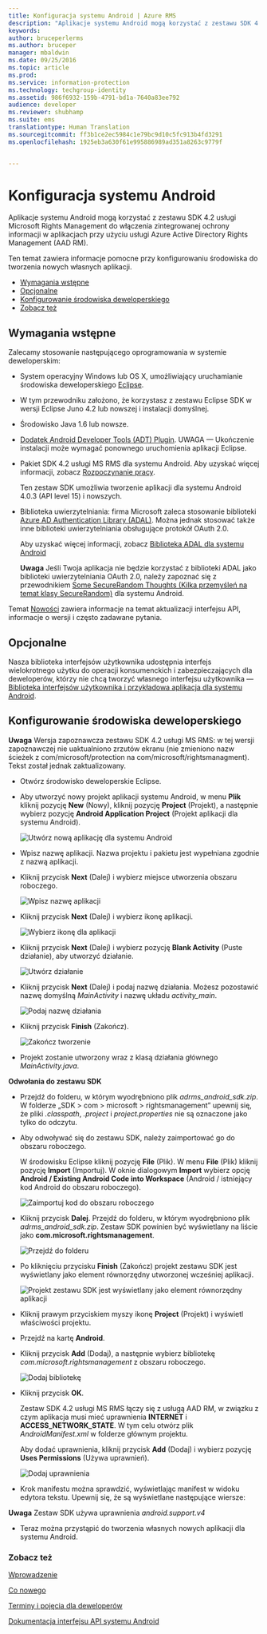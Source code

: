 ```yaml
---
title: Konfiguracja systemu Android | Azure RMS
description: "Aplikacje systemu Android mogą korzystać z zestawu SDK 4.2 usług Microsoft Rights Management do włączenia zintegrowanej ochrony informacji w aplikacjach."
keywords: 
author: bruceperlerms
ms.author: bruceper
manager: mbaldwin
ms.date: 09/25/2016
ms.topic: article
ms.prod: 
ms.service: information-protection
ms.technology: techgroup-identity
ms.assetid: 986f6932-159b-4791-bd1a-7640a83ee792
audience: developer
ms.reviewer: shubhamp
ms.suite: ems
translationtype: Human Translation
ms.sourcegitcommit: ff3b1ce2ec5984c1e79bc9d10c5fc913b4fd3291
ms.openlocfilehash: 1925eb3a630f61e995886989ad351a8263c9779f


---
```


# <a name="android-setup"></a>Konfiguracja systemu Android

Aplikacje systemu Android mogą korzystać z zestawu SDK 4.2 usługi Microsoft Rights Management do włączenia zintegrowanej ochrony informacji w aplikacjach przy użyciu usługi Azure Active Directory Rights Management (AAD RM).

Ten temat zawiera informacje pomocne przy konfigurowaniu środowiska do tworzenia nowych własnych aplikacji.

-   [Wymagania wstępne](#prerequisites)
-   [Opcjonalne](#optional)
-   [Konfigurowanie środowiska deweloperskiego](#configuring-your-development-environment)
-   [Zobacz też](#see-also)

## <a name="prerequisites"></a>Wymagania wstępne

Zalecamy stosowanie następującego oprogramowania w systemie deweloperskim:

-   System operacyjny Windows lub OS X, umożliwiający uruchamianie środowiska deweloperskiego [Eclipse](http://www.oracle.com/technetwork/java/javase/downloads/jre7-downloads-1880261.html).
-   W tym przewodniku założono, że korzystasz z zestawu Eclipse SDK w wersji Eclipse Juno 4.2 lub nowszej i instalacji domyślnej.
-   Środowisko Java 1.6 lub nowsze.
-   [Dodatek Android Developer Tools (ADT) Plugin](http://developer.android.com/sdk/installing/index.html). UWAGA — Ukończenie instalacji może wymagać ponownego uruchomienia aplikacji Eclipse.

     

-   Pakiet SDK 4.2 usługi MS RMS dla systemu Android. Aby uzyskać więcej informacji, zobacz [Rozpoczynanie pracy](get-started.md).

    Ten zestaw SDK umożliwia tworzenie aplikacji dla systemu Android 4.0.3 (API level 15) i nowszych.

-   Biblioteka uwierzytelniania: firma Microsoft zaleca stosowanie biblioteki [Azure AD Authentication Library (ADAL)](https://msdn.microsoft.com/library/jj573266.aspx). Można jednak stosować także inne biblioteki uwierzytelniania obsługujące protokół OAuth 2.0.

    Aby uzyskać więcej informacji, zobacz [Biblioteka ADAL dla systemu Android](https://github.com/MSOpenTech/azure-activedirectory-library-for-android)

    **Uwaga**  Jeśli Twoja aplikacja nie będzie korzystać z biblioteki ADAL jako biblioteki uwierzytelniania OAuth 2.0, należy zapoznać się z przewodnikiem [Some SecureRandom Thoughts (Kilka przemyśleń na temat klasy SecureRandom)](http://android-developers.blogspot.com/2013/08/some-securerandom-thoughts.html) dla systemu Android.

     

Temat [Nowości](release-notes.md) zawiera informacje na temat aktualizacji interfejsu API, informacje o wersji i często zadawane pytania.

## <a name="optional"></a>Opcjonalne

Nasza biblioteka interfejsów użytkownika udostępnia interfejs wielokrotnego użytku do operacji konsumenckich i zabezpieczających dla deweloperów, którzy nie chcą tworzyć własnego interfejsu użytkownika — [Biblioteka interfejsów użytkownika i przykładowa aplikacja dla systemu Android](https://github.com/AzureAD/rms-sdk-ui-for-android).

## <a name="configuring-your-development-environment"></a>Konfigurowanie środowiska deweloperskiego

**Uwaga**  Wersja zapoznawcza zestawu SDK 4.2 usługi MS RMS: w tej wersji zapoznawczej nie uaktualniono zrzutów ekranu (nie zmieniono nazw ścieżek z com/microsoft/protection na com/microsoft/rightsmanagment). Tekst został jednak zaktualizowany.

 
-   Otwórz środowisko deweloperskie Eclipse.
-   Aby utworzyć nowy projekt aplikacji systemu Android, w menu **Plik** kliknij pozycję **New** (Nowy), kliknij pozycję **Project** (Projekt), a następnie wybierz pozycję **Android Application Project** (Projekt aplikacji dla systemu Android).

    ![Utwórz nową aplikację dla systemu Android](../media/Android-setup-01c.png)

-   Wpisz nazwę aplikacji. Nazwa projektu i pakietu jest wypełniana zgodnie z nazwą aplikacji.
-   Kliknij przycisk **Next** (Dalej) i wybierz miejsce utworzenia obszaru roboczego.

    ![Wpisz nazwę aplikacji](../media/Android-setup-02a.jpg)

-   Kliknij przycisk **Next** (Dalej) i wybierz ikonę aplikacji.

    ![Wybierz ikonę dla aplikacji](../media/Android-setup-03.png)

-   Kliknij przycisk **Next** (Dalej) i wybierz pozycję **Blank Activity** (Puste działanie), aby utworzyć działanie.

    ![Utwórz działanie](../media/Android-setup-04.png)

-   Kliknij przycisk **Next** (Dalej) i podaj nazwę działania. Możesz pozostawić nazwę domyślną *MainActivity* i nazwę układu *activity\_main*.

    ![Podaj nazwę działania](../media/Android-setup-05a.jpg)

-   Kliknij przycisk **Finish** (Zakończ).

    ![Zakończ tworzenie](../media/Android-setup-06.jpg)

-   Projekt zostanie utworzony wraz z klasą działania głównego *MainActivity.java*.

**Odwołania do zestawu SDK**

-   Przejdź do folderu, w którym wyodrębniono plik *adrms\_android\_sdk.zip*. W folderze „SDK > com > microsoft > rightsmanagement” upewnij się, że pliki *.classpath*, *.project* i *project.properties* nie są oznaczone jako tylko do odczytu.
-   Aby odwoływać się do zestawu SDK, należy zaimportować go do obszaru roboczego.

    W środowisku Eclipse kliknij pozycję **File** (Plik). W menu **File** (Plik) kliknij pozycję **Import** (Importuj). W oknie dialogowym **Import** wybierz opcję **Android / Existing Android Code into Workspace** (Android / istniejący kod Android do obszaru roboczego).

    ![Zaimportuj kod do obszaru roboczego](../media/Android-setup-07.png)

-   Kliknij przycisk **Dalej**. Przejdź do folderu, w którym wyodrębniono plik *adrms\_android\_sdk.zip*. Zestaw SDK powinien być wyświetlany na liście jako **com.microsoft.rightsmanagement**.

    ![Przejdź do folderu](../media/Android-setup-08c.jpg)

-   Po kliknięciu przycisku **Finish** (Zakończ) projekt zestawu SDK jest wyświetlany jako element równorzędny utworzonej wcześniej aplikacji.

    ![Projekt zestawu SDK jest wyświetlany jako element równorzędny aplikacji](../media/Android-setup-09.jpg)

-   Kliknij prawym przyciskiem myszy ikonę **Project** (Projekt) i wyświetl właściwości projektu.
-   Przejdź na kartę **Android**.
-   Kliknij przycisk **Add** (Dodaj), a następnie wybierz bibliotekę *com.microsoft.rightsmanagement* z obszaru roboczego.

    ![Dodaj bibliotekę](../media/Android-setup-10b.jpg)

-   Kliknij przycisk **OK**.

    Zestaw SDK 4.2 usługi MS RMS łączy się z usługą AAD RM, w związku z czym aplikacja musi mieć uprawnienia **INTERNET** i **ACCESS\_NETWORK\_STATE**. W tym celu otwórz plik *AndroidManifest.xml* w folderze głównym projektu.

    Aby dodać uprawnienia, kliknij przycisk **Add** (Dodaj) i wybierz pozycję **Uses Permissions** (Używa uprawnień).

    ![Dodaj uprawnienia](../media/Android-setup-11d.jpg)

-   Krok manifestu można sprawdzić, wyświetlając manifest w widoku edytora tekstu. Upewnij się, że są wyświetlane następujące wiersze:


    <uses-sdk      android:minSdkVersion="15"      android:targetSdkVersion="19"/> <uses-permission android:name="android.permission.INTERNET"/> <uses-permission android:name="android.permission.ACCESS_NETWORK_STATE"/> <uses-permission/>


**Uwaga**  Zestaw SDK używa uprawnienia *android.support.v4*

-   Teraz można przystąpić do tworzenia własnych nowych aplikacji dla systemu Android.

### <a name="see-also"></a>Zobacz też

[Wprowadzenie](get-started.md)

[Co nowego](release-notes.md)

[Terminy i pojęcia dla deweloperów](core-concepts.md)

[Dokumentacja interfejsu API systemu Android](https://msdn.microsoft.com/library/dn758245.aspx)

 

 



<!--HONumber=Nov16_HO1-->


